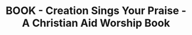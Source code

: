 ---
layout: link
link_url: https://www.waterstones.com/author/annabel-shilson-thomas/674428
title: BOOK - Creation Sings Your Praise - A Christian Aid Worship Book
source: Christian Aid
card: 
petal: Rooted Worship
task: Embed care for Creation
---